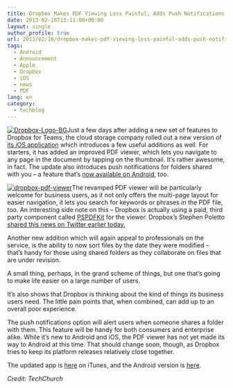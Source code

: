 ```yaml
---
title: Dropbox Makes PDF Viewing Less Painful, Adds Push Notifications For Shared Folders
date: 2013-02-16T13:11:00+00:00
layout: single
author_profile: true
url: 2013/02/16/dropbox-makes-pdf-viewing-less-painful-adds-push-notifications-for-shared-folders/
tags:
  - Android
  - Announcement
  - Apple
  - Dropbox
  - iOS
  - news
  - PDF
lang: en
category: 
  - techblog
---
```

[![Dropbox-Logo-BG](http://lh4.ggpht.com/-Mjtm9i9BRNg/UR9-Kg4-GpI/AAAAAAAAHzU/GWPra7_0n1I/Dropbox-Logo-BG_thumb%25255B3%25255D.jpg?imgmax=800 "Dropbox-Logo-BG")](http://lh6.ggpht.com/-AGvrXeRKmgc/UR9-F1mPzKI/AAAAAAAAHzM/9Xlj_CtXLCI/s1600-h/Dropbox-Logo-BG%25255B5%25255D.jpg)Just a few days after adding a new set of features to Dropbox for Teams, the cloud storage company rolled out a new version of [its iOS application](https://itunes.apple.com/us/app/id327630330) which introduces a few useful additions as well. For starters, it has added an improved PDF viewer, which lets you navigate to any page in the document by tapping on the thumbnail. It’s rather awesome, in fact. The update also introduces push notifications for folders shared with you – a feature that’s [now available on Android](https://play.google.com/store/apps/details?id=com.dropbox.android&feature=search_result#?t=W251bGwsMSwxLDEsImNvbS5kcm9wYm94LmFuZHJvaWQiXQ), too.

[![dropbox-pdf-viewer](http://lh4.ggpht.com/-PoyIm12IStg/UR9-YhLCt2I/AAAAAAAAHzk/s9Bs82tIzRo/dropbox-pdf-viewer_thumb%25255B5%25255D.png?imgmax=800 "dropbox-pdf-viewer")](http://lh3.ggpht.com/-h-dCgruWt9s/UR9-SjJxyTI/AAAAAAAAHzc/1M0hisvdxgU/s1600-h/dropbox-pdf-viewer%25255B7%25255D.png)The revamped PDF viewer will be particularly welcome for business users, as it not only offers the multi-page layout for easier navigation, it lets you search for keywords or phrases in the PDF file, too. An interesting side note on this – Dropbox is actually using a paid, third party component called [PSPDFKit](http://pspdfkit.com/) for the viewer. Dropbox’s Stephen Poletto [shared this news on Twitter earlier today.](https://twitter.com/stephenpoletto) 

Another new addition which will again appeal to professionals on the service, is the ability to now sort files by the date they were modified – that’s handy for those using shared folders as they collaborate on files that are under revision. 

A small thing, perhaps, in the grand scheme of things, but one that’s going to make life easier on a large number of users. 

It’s also shows that Dropbox is thinking about the kind of things its business users need. The little pain points that, when combined, can add up to an overall poor experience. 

The push notifications option will alert users when someone shares a folder with them. This feature will be handy for both consumers and enterprise alike. While it’s new to Android and iOS, the PDF viewer has not yet made its way to Android at this time. That should change soon, though, as Dropbox tries to keep its platform releases relatively close together. 

The updated app is [here](https://itunes.apple.com/us/app/id327630330) on iTunes, and the Android version is [here](https://play.google.com/store/apps/details?id=com.dropbox.android#?t=W251bGwsMSwxLDIxMiwiY29tLmRyb3Bib3guYW5kcm9pZCJd). 

_Credit: TechChurch_